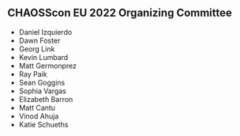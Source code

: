 ## CHAOSScon EU 2022 Organizing Committee

* Daniel Izquierdo
* Dawn Foster
* Georg Link
* Kevin Lumbard
* Matt Germonprez
* Ray Paik
* Sean Goggins
* Sophia Vargas
* Elizabeth Barron
* Matt Cantu
* Vinod Ahuja
* Katie Schueths  
